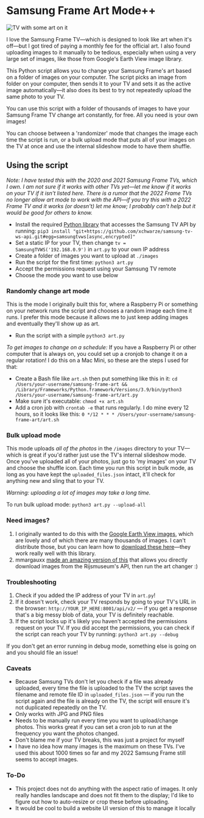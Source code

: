 # Samsung Frame Art Mode++
![TV with some art on it ](https://i.imgur.com/BunHdwb.jpeg)

I love the Samsung Frame TV—which is designed to look like art when it's off—but I got tired of paying a monthly fee for the official art. I also found uploading images to it manually to be tedious, especially when using a very large set of images, like those from Google's Earth View image library. 

This Python script allows you to change your Samsung Frame's art based on a folder of images on your computer. The script picks an image from folder on your computer, then sends it to your TV and sets it as the active image automatically—it also does its best to try not repeatedly upload the same photo to your TV. 

You can use this script with a folder of thousands of images to have your Samsung Frame TV change art constantly, for free. All you need is your own images!

You can choose between a 'randomizer' mode that changes the image each time the script is run, or a bulk upload mode that puts all of your images on the TV at once and use the internal slideshow mode to have them shuffle.

## Using the script
*Note: I have tested this with the 2020 and 2021 Samsung Frame TVs, which I own. I am not sure if it works with other TVs yet—let me know if it works on your TV if it isn't listed here. There is a rumor that the 2022 Frame TVs no longer allow art mode to work with the API—if you try this with a 2022 Frame TV and it works (or doesn't) let me know; I probably can't help but it would be good for others to know.*

- Install the required [Python library](https://github.com/xchwarze/samsung-tv-ws-api) that accesses the Samsung TV API by running: `pip3 install "git+https://github.com/xchwarze/samsung-tv-ws-api.git#egg=samsungtvws[async,encrypted]"`
- Set a static IP for your TV, then change `tv = SamsungTVWS('192.168.0.9')` in `art.py` to your own IP address
- Create a folder of images you want to upload at `./images`
- Run the script for the first time: `python3 art.py`
- Accept the permissions request using your Samsung TV remote
- Choose the mode you want to use below

### Randomly change art mode
This is the mode I originally built this for, where a Raspberry Pi or something on your network runs the script and chooses a random image each time it runs. I prefer this mode because it allows me to just keep adding images and eventually they'll show up as art.

- Run the script with a simple `python3 art.py`

*To get images to change on a schedule:* If you have a Raspberry Pi or other computer that is always on, you could set up a cronjob to change it on a regular rotation! I do this on a Mac Mini, so these are the steps I used for that: 

- Create a Bash file like `art.sh` then put something like this in it:
`cd /Users/your-username/samsung-frame-art && /Library/Frameworks/Python.framework/Versions/3.9/bin/python3 /Users/your-username/samsung-frame-art/art.py`
- Make sure it's executable: `chmod +x art.sh`
- Add a cron job with `crontab -e` that runs regularly. I do mine every 12 hours, so it looks like this: `0 */12 * * * /Users/your-username/samsung-frame-art/art.sh`

### Bulk upload mode
This mode uploads _all of the photos_ in the `/images` directory to your TV—which is great if you'd rather just use the TV's internal slideshow mode. Once you've uploaded all of your photos, just go to 'my images' on your TV and choose the shuffle icon. Each time you run this script in bulk mode, as long as you have kept the `uploaded_files.json` intact, it'll check for anything new and sling that to your TV.

*Warning: uploading a lot of images may take a long time.*

To run bulk upload mode: `python3 art.py --upload-all`

### Need images?

1. I originally wanted to do this with the [Google Earth View images](https://earth.google.com/web/data=CiQSIhIgYWJiZTA3ZGNkODM3MTFlNmIzMmFhNWViMDBhYjQ5ZmM), which are lovely and of which there are many thousands of images. I can't distribute those, but you can learn how to [download these here](https://www.gtricks.com/earth/download-all-google-earth-view-wallpapers/)—they work really well with this library.
2. mmargauxx [made an amazing version of this](https://github.com/mmargauxx/frametv) that allows you directly download images from the Rijsmuseum's API, then run the art changer :) 

### Troubleshooting
1. Check if you added the IP address of your TV in `art.py`! 
2. If it doesn't work, check your TV responds by going to your TV's URL in the browser: `http://YOUR_IP_HERE:8001/api/v2/` — if you get a response that's a big messy blob of data, your TV is definitely reachable.
3. If the script locks up it's likely you haven't accepted the permissions request on your TV. If you did accept the permissions, you can check if the script can reach your TV by running:
`python3 art.py --debug` 

If you don't get an error running in debug mode, something else is going on and you should file an issue!

### Caveats

- Because Samsung TVs don't let you check if a file was already uploaded, every time the file is uploaded to the TV the script saves the filename and remote file ID in `uploaded_files.json` — if you run the script again and the file is already on the TV, the script will ensure it's not duplicated repeatedly on the TV.
- Only works with JPG and PNG files
- Needs to be manually run every time you want to upload/change photos. This works great if you can set a cron job to run at the frequency you want the photos changed. 
- Don't blame me if your TV breaks, this was just a project for myself
- I have no idea how many images is the maximum on these TVs. I've used this about 1000 times so far and my 2022 Samsung Frame still seems to accept images.

### To-Do

- This project does not do anything with the aspect ratio of images. It only really handles landscape and does not fit them to the display; I'd like to figure out how to auto-resize or crop these before uploading.
- It would be cool to build a website UI version of this to manage it locally

